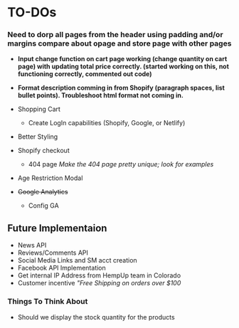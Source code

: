 # TO-DOs

### Need to dorp all pages from the header using padding and/or margins compare about opage and store page with other pages

- <strong>Input change function on cart page working (change quantity on cart page) with updating total price correctly. (started working on this, not functioning correctly, commented out code)</strong>

- <strong>Format description comming in from Shopify (paragraph spaces, list bullet points). Troubleshoot html format not coming in. </strong>

<!-- - Brand Statement -->

- Shopping Cart
  <!-- - use local storage in conjunction with global state/store to hold items for users
  - Global Context Provider -->
  - Create LogIn capabilities (Shopify, Google, or Netlify)
- Better Styling
  <!-- - Smaller buttons under products -->
- Shopify checkout
  <!-- - Set up the embedded Shopify Shopping CArt
  - <del>Add new products to HempUp Test shopify products acct.</del>
  - <del>Need SKUs for products</del>
  - <del>Need pricing for products</del>
  - Need Relevant Tags for the products
- <strong>Pages and Routes</strong> -->

  <!-- - <del>What is CBD?</del>
  - Terms & Conditions
  - Privacy Policy
  - SHOPPING CART
  - <del> Contact Page and Form </del> -->

  - 404 page <em>Make the 404 page pretty unique; look for examples</em>

- Age Restriction Modal
  <!-- - Use local storage or state to handle a token that verifies the user is of age
  - Reactmodal -->
- <del>Google Analytics</del>
  - Config GA

## Future Implementaion

- News API
- Reviews/Comments API
- Social Media Links and SM acct creation
- Facebook API Implementation
- Get internal IP Address from HempUp team in Colorado
- Customer incentive <em>"Free Shipping on orders over \$100</em>

### Things To Think About

- Should we display the stock quantity for the products
